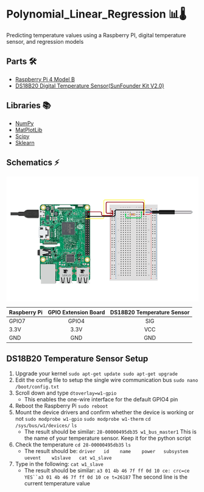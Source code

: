 # Polynomial_Linear_Regression 📊🌡
Predicting temperature values using a Raspberry PI, digital temperature sensor, and regression models

## Parts 🛠
* [Raspberry Pi 4 Model B](https://www.amazon.ca/LABISTS-Raspberry-Complete-Starter-Upgraded/dp/B084DQZP7P/ref=sr_1_7?crid=10KKB0KBUW5SG&dchild=1&keywords=raspberry+pi+4&qid=1609429444&sprefix=raspberry+%2Caps%2C199&sr=8-7)
* [DS18B20 Digital Temperature Sensor(SunFounder Kit V2.0)](https://www.amazon.ca/SunFounder-Modules-Sensor-Raspberry-Extension/dp/B014PF05ZA/ref=sr_1_8?dchild=1&keywords=sunfounder+starter+kit+v2.0&qid=1609429513&sr=8-8)

## Libraries  📚
* [NumPy](https://pypi.org/project/numpy/)
* [MatPlotLib](https://pypi.org/project/matplotlib/)
* [Scipy](https://pypi.org/project/scipy/)
* [Sklearn](https://pypi.org/project/scikit-learn/)

## Schematics ⚡
<p> 
  <img align='Center' src="https://github.com/Raziz1/Polynomial_Linear_Regression/blob/main/images/schematics.png? raw=true">
</p>

|**Raspberry Pi**|**GPIO Extension Board**|**DS18B20 Temperature Sensor**|
| -------------   |:-------------:  |:-------------:|
| GPIO7           | GPIO4           | SIG            | 
| 3.3V            | 3.3V            |VCC          |  
| GND              | GND           |GND          |  

## DS18B20 Temperature Sensor Setup
1. Upgrade your kernel `sudo apt-get update sudo apt-get upgrade`
2. Edit the config file to setup the single wire communication bus `sudo nano /boot/config.txt`
3. Scroll down and type `dtoverlay=w1-gpio`
    * This enables the one-wire interface for the default GPIO4 pin
4. Reboot the Raspberry Pi `sudo reboot`
5. Mount the device drivers and confirm whether the device is working or not 
`sudo modprobe w1-gpio` 
`sudo modprobe w1-therm`
`cd /sys/bus/w1/devices/` 
`ls`
    * The result should be similar: `28-00000495db35 w1_bus_master1` This is the name of your temperature sensor. Keep it for the python script
6.  Check the temperature `cd 28-00000495db35` `ls`
    * The result should be: `driver   id    name    power   subsystem   uevent    w1slave   cat w1_slave`
7. Type in the following: `cat w1_slave`
    * The result should be similar: `a3 01 4b 46 7f ff 0d 10 ce: crc=ce YES``a3 01 4b 46 7f ff 0d 10 ce t=26187` The second line is the current temperature value 
    

